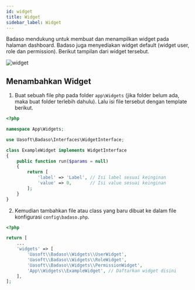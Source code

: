 ```yaml
---
id: widget
title: Widget
sidebar_label: Widget
---
```


Badaso mendukung untuk membuat dan menampilkan widget pada halaman dashboard. Badaso juga menyediakan widget default (widget user, role dan permission). Berikut tampilan dari widget tersebut.

![widget](assets/widget.png)

## Menambahkan Widget

1. Buat sebuah file php pada folder `app\Widgets` (jika folder belum ada, maka buat folder terlebih dahulu). Lalu isi file tersebut dengan template berikut.

<!--DOCUSAURUS_CODE_TABS-->
<!--PHP-->
```php
<?php

namespace App\Widgets;

use Uasoft\Badaso\Interfaces\WidgetInterface;

class ExampleWidget implements WidgetInterface
{
    public function run($params = null)
    {
        return [
            'label' => 'Label', // Isi label sesuai keinginan
            'value' => 0,       // Isi value sesuai keinginan
        ];
    }
}
```
<!--END_DOCUSAURUS_CODE_TABS-->

2. Kemudian tambahkan file atau class yang baru dibuat ke dalam file konfigurasi `config\badaso.php`.

<!--DOCUSAURUS_CODE_TABS-->
<!--PHP-->
```php
<?php

return [
    ...
    'widgets' => [
        'Uasoft\\Badaso\\Widgets\\UserWidget',
        'Uasoft\\Badaso\\Widgets\\RoleWidget',
        'Uasoft\\Badaso\\Widgets\\PermissionWidget',
        'App\\Widgets\\ExampleWidget', // Daftarkan widget disini
    ],
];
```
<!--END_DOCUSAURUS_CODE_TABS-->